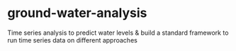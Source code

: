 # ground-water-analysis
Time series analysis to predict water levels &amp; build a standard framework to run time series data on different approaches
